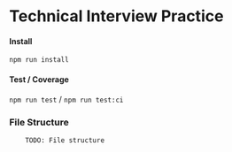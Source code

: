 # Technical Interview Practice

#### Install

`npm run install`

#### Test / Coverage

`npm run test` / `npm run test:ci`

### File Structure

```
	TODO: File structure
```

